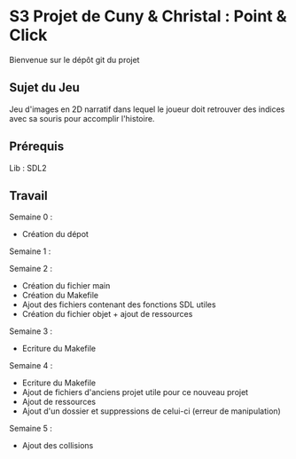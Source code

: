 ﻿# S3 Projet de Cuny & Christal : Point & Click 

Bienvenue sur le dépôt git du projet 


## Sujet du Jeu 

Jeu d'images en 2D narratif dans lequel le joueur doit retrouver des indices avec sa souris 
pour accomplir l'histoire.

## Prérequis 

Lib : SDL2 


## Travail 

Semaine 0 : 

- Création du dépot 

Semaine 1 : 

Semaine 2 :

- Création du fichier main 
- Création du Makefile
- Ajout des fichiers contenant des fonctions SDL utiles
- Création du fichier objet + ajout de ressources 

Semaine 3 : 

- Ecriture du Makefile 

Semaine 4 : 

- Ecriture du Makefile
- Ajout de fichiers d'anciens projet utile pour ce nouveau projet 
- Ajout de ressources 
- Ajout d'un dossier et suppressions de celui-ci (erreur de manipulation) 

Semaine 5 : 

- Ajout des collisions 
